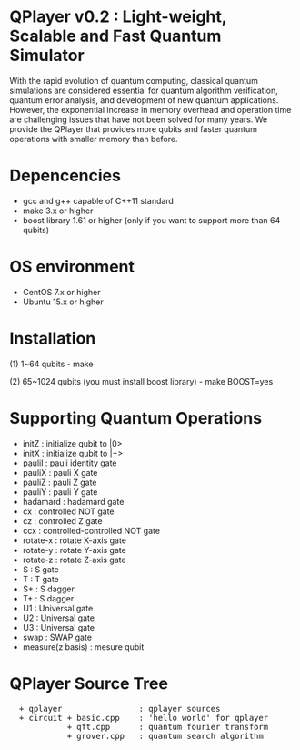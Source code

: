 # QPlayer v0.2 : Light-weight, Scalable and Fast Quantum Simulator

With the rapid evolution of quantum computing, classical quantum simulations
are considered essential for quantum algorithm verification, quantum error
analysis, and development of new quantum applications. However, the exponential
increase in memory overhead and operation time are challenging issues that
have not been solved for many years. We provide the QPlayer that provides
more qubits and faster quantum operations with smaller memory than before.


# Depencencies
 - gcc and g++ capable of C++11 standard
 - make 3.x or higher
 - boost library 1.61 or higher
   (only if you want to support more than 64 qubits)

# OS environment
 - CentOS 7.x or higher
 - Ubuntu 15.x or higher

# Installation
 (1) 1~64 qubits
     - make

 (2) 65~1024 qubits (you must install boost library)
     - make BOOST=yes

# Supporting Quantum Operations
 - initZ              : initialize qubit to |0>
 - initX              : initialize qubit to |+>
 - pauliI             : pauli identity gate
 - pauliX             : pauli X gate
 - pauliZ             : pauli Z gate
 - pauliY             : pauli Y gate
 - hadamard           : hadamard gate
 - cx                 : controlled NOT gate
 - cz                 : controlled Z gate
 - ccx                : controlled-controlled NOT gate
 - rotate-x           : rotate X-axis gate
 - rotate-y           : rotate Y-axis gate
 - rotate-z           : rotate Z-axis gate
 - S                  : S gate
 - T                  : T gate
 - S+                 : S dagger
 - T+                 : S dagger
 - U1                 : Universal gate
 - U2                 : Universal gate
 - U3                 : Universal gate
 - swap               : SWAP gate
 - measure(z basis)   : mesure qubit

# QPlayer Source Tree
<pre>
  + qplayer                : qplayer sources  
  + circuit + basic.cpp    : 'hello world' for qplayer
            + qft.cpp      : quantum fourier transform
            + grover.cpp   : quantum search algorithm
</pre>
